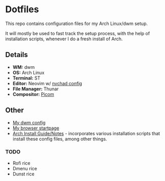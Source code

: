 # Dotfiles

This repo contains configuration files for my Arch Linux/dwm setup.

It will mostly be used to fast track the setup process, with the help of installation scripts, whenever I do a fresh install of Arch.

## Details

- **WM:** dwm
- **OS:** Arch Linux
- **Terminal:** ST
- **Editor:** Neovim w/ [nvchad config](https://nvchad.github.io/)
- **File Manager:** Thunar
- **Compositor:** [Picom](https://github.com/jonaburg/picom)

## Other
- [My dwm config]()
- [My browser startpage]()
- [Arch Install Guide/Notes]() - incorporates various installation scripts that install these config files, among other things.

### TODO
- Rofi rice
- Dmenu rice
- Dunst rice
